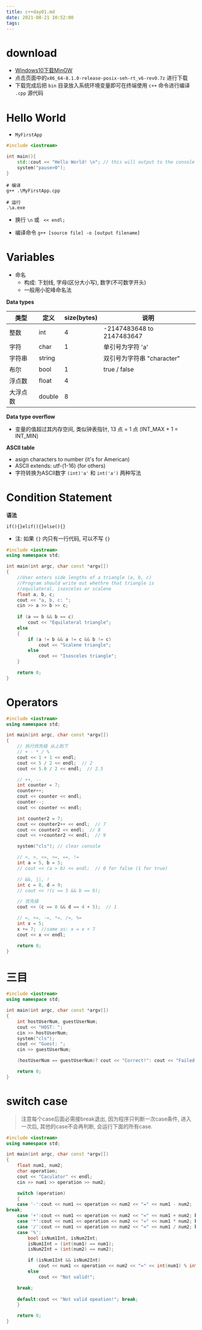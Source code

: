 ```yaml
---
title: c++day01.md
date: 2021-08-21 10:52:00
tags:
---
```


# download

-  [ Windows10下载MinGW ]( https://sourceforge.net/projects/mingw-w64/files/Toolchains%20targetting%20Win64/Personal%20Builds/mingw-builds/8.1.0/threads-posix/seh/?tdsourcetag=s_pctim_aiomsg )
  - 点击页面中的`x86_64-8.1.0-release-posix-seh-rt_v6-rev0.7z` 进行下载
  - 下载完成后把 `bin` 目录放入系统环境变量即可在终端使用 `c++` 命令进行编译 `.cpp` 源代码

# Hello World

- `MyFirstApp`

```c++
#include <iostream>

int main(){
    std::cout << "Hello World! \n"; // this will output to the console hello world
    system("pause>0");
}
```

```shell
# 编译
g++ .\MyFirstApp.cpp

# 运行
.\a.exe
```

- 换行  `\n` 或 ` << endl;`

- 编译命令 `g++ [source file] -o [output filename]`

# Variables 

- 命名
  - 构成: 下划线, 字母(区分大小写), 数字(不可数字开头)
  - 一般用小驼峰命名法

**Data types**

| 类型   | 定义 | size(bytes) | 说明                                           |
| ------ | --|--- | ---------------------------------------------- |
| 整数   | int | 4 | -2147483648 to 2147483647 |
| 字符 | char | 1 | 单引号为字符 'a' |
| 字符串 | string |  | 双引号为字符串 "character" |
| 布尔   | bool | 1 | true / false                                   |
| 浮点数 | float| 4 |  |
| 大浮点数 | double | 8 |  |

**Data type overflow**

- 变量的值超过其内存空间, 类似钟表指针, 13 点 = 1 点 (INT_MAX + 1 = INT_MIN)

**ASCII table**

- asign characters to number (it's for American)
- ASCII extends: utf-(1-16)  (for others)
- 字符转换为ASCII数字 `(int)'a'` 和 `int('a')` 两种写法

# Condition Statement

**语法**

`if(){}elif(){}else(){}`

- 注: 如果 `{}` 内只有一行代码, 可以不写 `{}`

```c++
#include <iostream>
using namespace std;

int main(int argc, char const *argv[])
{
    //User enters side lengths of a triangle (a, b, c)
    //Program should write out whethre that triangle is
    //equilateral, isosceles or scalene
    float a, b, c;
    cout << "a, b, c: ";
    cin >> a >> b >> c;
    
    if (a == b && b == c)
        cout << "Equilateral triangle";
    else
    {
        if (a != b && a != c && b != c)
            cout << "Scalene triangle";
        else
            cout << "Isosceles triangle";
    }

    return 0;
}
```

# Operators

```c++
#include <iostream>
using namespace std;

int main(int argc, char const *argv[])
{
    // 执行优先级 从上到下
    // + - * / %
    cout << 1 + 1 << endl;
    cout << 5 / 2 << endl;  // 2
    cout << 5.0 / 2 << endl;  // 2.5

    // ++, --
    int counter = 7;
    counter++;
    cout << counter << endl;
    counter--;
    cout << counter << endl;

    int counter2 = 7;
    cout << counter2++ << endl;  // 7
    cout << counter2 << endl;  // 8
    cout << ++counter2 << endl;  // 9

    system("cls"); // clear console

    // <, >, <=, >=, ==, !=
    int a = 5, b = 5;
    // cout << (a > b) << endl;  // 0 for false (1 for true)

    // &&, ||, !
    int c = 8, d = 9;
    // cout << !(c == 5 && b == 9);

    // 优先级
    cout << (c == 8 && d == 4 + 5);  // 1

    // =, +=, -=, *=, /=, %=
    int x = 5;
    x += 7;  //same as: x = x + 7
    cout << x << endl;

    return 0;
}
```

# 三目

```c++
#include <iostream>
using namespace std;

int main(int argc, char const *argv[])
{
    int hostUserNum, guestUserNum;
    cout << "HOST: ";
    cin >> hostUserNum;
    system("cls");
    cout << "Guest: ";
    cin >> guestUserNum;

    (hostUserNum == guestUserNum)? cout << "Correct!": cout << "Failed!";

    return 0;
}
```

# switch case

> 注意每个case后面必需接break退出, 因为程序只判断一次case条件, 进入一次后, 其他的case不会再判断, 会运行下面的所有case.

```c++
#include <iostream>
using namespace std;

int main(int argc, char const *argv[])
{
    float num1, num2;
    char operation;
    cout << "Caculator" << endl;
    cin >> num1 >> operation >> num2;

    switch (operation)
    {
    case '-':cout << num1 << operation << num2 << "=" << num1 - num2;
break;
    case '+':cout << num1 << operation << num2 << "=" << num1 + num2; break;
    case '*':cout << num1 << operation << num2 << "=" << num1 * num2; break;
    case '/':cout << num1 << operation << num2 << "=" << num1 / num2; break;
    case '%':
        bool isNum1Int, isNum2Int;
        isNum1Int = (int(num1) == num1);
        isNum2Int = (int(num2) == num2);

        if (isNum1Int && isNum2Int)
            cout << num1 << operation << num2 << "=" << int(num1) % int(num2);
        else
            cout << "Not valid!";

    break;
    
    default:cout << "Not valid opeation!"; break;
    }

    return 0;
}

```



